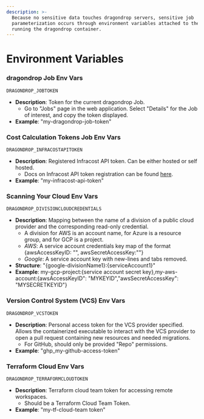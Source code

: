 ```yaml
---
description: >-
  Because no sensitive data touches dragondrop servers, sensitive job
  parameterization occurs through environment variables attached to the compute
  running the dragondrop container.
---
```


# Environment Variables

### dragondrop Job Env Vars

`DRAGONDROP_JOBTOKEN`

* **Description**: Token for the current dragondrop Job.
  * Go to "Jobs" page in the web application. Select "Details" for the Job of interest, and copy the token displayed.
* **Example**: "my-dragondrop-job-token"

### Cost Calculation Tokens Job Env Vars

`DRAGONDROP_INFRACOSTAPITOKEN`

* **Description**: Registered Infracost API token. Can be either hosted or self hosted.
  * Docs on Infracost API token registration can be found [here](https://github.com/infracost/cloud-pricing-api).
* **Example**: "my-infracost-api-token"

### Scanning Your Cloud Env Vars

`DRAGONDROP_DIVISIONCLOUDCREDENTIALS`

* **Description**: Mapping between the name of a division of a public cloud provider and the corresponding read-only credential.
  * A division for AWS is an account name, for Azure is a resource group, and for GCP is a project.
  * _AWS_: A service account credentials key map of the format {awsAccessKeyID: "", awsSecretAccessKey:""}
  * _Google_: A service account key with new-lines and tabs removed.
* **Structure**: "{google-divisionName1}:{serviceAccount1}"
*   **Example**: my-gcp-project:{service account secret key},my-aws-account:{awsAccessKeyID": "MYKEYID","awsSecretAccessKey": "MYSECRETKEYID"}



### Version Control System (VCS) Env Vars&#x20;

`DRAGONDROP_VCSTOKEN`

* **Description**: Personal access token for the VCS provider specified. Allows the containerized executable to interact with the VCS provider to open a pull request containing new resources and needed migrations.
  * For GitHub, should only be provided "Repo" permissions.
* **Example**: "ghp\_my-github-access-token"

### Terraform Cloud Env Vars

`DRAGONDROP_TERRAFORMCLOUDTOKEN`

* **Description**: Terraform cloud team token for accessing remote workspaces.
  * Should be a Terraform Cloud Team Token.
* **Example**: "my-tf-cloud-team token"

